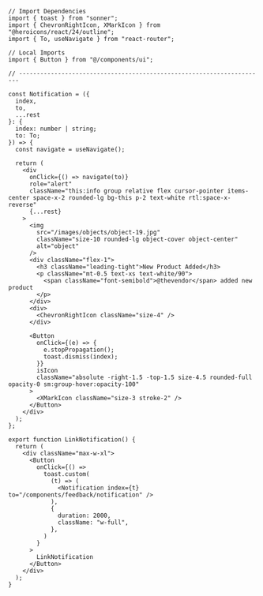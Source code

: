 ﻿```tsx
// Import Dependencies
import { toast } from "sonner";
import { ChevronRightIcon, XMarkIcon } from "@heroicons/react/24/outline";
import { To, useNavigate } from "react-router";

// Local Imports
import { Button } from "@/components/ui";

// ----------------------------------------------------------------------

const Notification = ({
  index,
  to,
  ...rest
}: {
  index: number | string;
  to: To;
}) => {
  const navigate = useNavigate();

  return (
    <div
      onClick={() => navigate(to)}
      role="alert"
      className="this:info group relative flex cursor-pointer items-center space-x-2 rounded-lg bg-this p-2 text-white rtl:space-x-reverse"
      {...rest}
    >
      <img
        src="/images/objects/object-19.jpg"
        className="size-10 rounded-lg object-cover object-center"
        alt="object"
      />
      <div className="flex-1">
        <h3 className="leading-tight">New Product Added</h3>
        <p className="mt-0.5 text-xs text-white/90">
          <span className="font-semibold">@thevendor</span> added new product
        </p>
      </div>
      <div>
        <ChevronRightIcon className="size-4" />
      </div>

      <Button
        onClick={(e) => {
          e.stopPropagation();
          toast.dismiss(index);
        }}
        isIcon
        className="absolute -right-1.5 -top-1.5 size-4.5 rounded-full opacity-0 sm:group-hover:opacity-100"
      >
        <XMarkIcon className="size-3 stroke-2" />
      </Button>
    </div>
  );
};

export function LinkNotification() {
  return (
    <div className="max-w-xl">
      <Button
        onClick={() =>
          toast.custom(
            (t) => (
              <Notification index={t} to="/components/feedback/notification" />
            ),
            {
              duration: 2000,
              className: "w-full",
            },
          )
        }
      >
        LinkNotification
      </Button>
    </div>
  );
}

```
